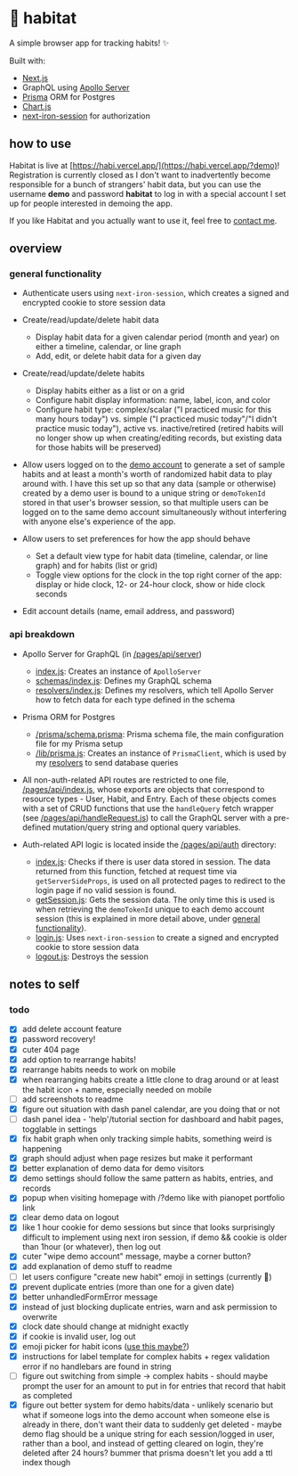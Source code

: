 # 🍊 habitat

A simple browser app for tracking habits! ✨

Built with:
- [Next.js](https://nextjs.org/)
- GraphQL using [Apollo Server](https://github.com/apollographql/apollo-server)
- [Prisma](http://prisma.io/) ORM for Postgres
- [Chart.js](https://www.chartjs.org/)
- [next-iron-session](https://github.com/vvo/next-iron-session) for authorization

## how to use

Habitat is live at [https://habi.vercel.app/](https://habi.vercel.app/?demo)! Registration is currently closed as I don't want to inadvertently become responsible for a bunch of strangers' habit data, but you can use the username **demo** and password **habitat** to log in with a special account I set up for people interested in demoing the app.

If you like Habitat and you actually want to use it, feel free to [contact me](mailto:contact@ngw.dev).

## overview

### general functionality

- Authenticate users using `next-iron-session`, which creates a signed and encrypted cookie to store session data

- Create/read/update/delete habit data
  * Display habit data for a given calendar period (month and year) on either a timeline, calendar, or line graph
  * Add, edit, or delete habit data for a given day
- Create/read/update/delete habits
  * Display habits either as a list or on a grid
  * Configure habit display information: name, label, icon, and color
  * Configure habit type: complex/scalar ("I practiced music for this many hours today") vs. simple ("I practiced music today"/"I didn't practice music today"), active vs. inactive/retired (retired habits will no longer show up when creating/editing records, but existing data for those habits will be preserved)
- Allow users logged on to the [demo account](#how-to-use) to generate a set of sample habits and at least a month's worth of randomized habit data to play around with. I have this set up so that any data (sample or otherwise) created by a demo user is bound to a unique string or `demoTokenId` stored in that user's browser session, so that multiple users can be logged on to the same demo account simultaneously without interfering with anyone else's experience of the app.
- Allow users to set preferences for how the app should behave
  * Set a default view type for habit data (timeline, calendar, or line graph) and for habits (list or grid)
  * Toggle view options for the clock in the top right corner of the app: display or hide clock, 12- or 24-hour clock, show or hide clock seconds
- Edit account details (name, email address, and password)

### api breakdown

- Apollo Server for GraphQL (in [/pages/api/server](/pages/api/server))
  * [index.js](/pages/api/server/index.js): Creates an instance of `ApolloServer`
  * [schemas/index.js](/pages/api/server/schemas/index.js): Defines my GraphQL schema
  * [resolvers/index.js](/pages/api/server/resolvers/index.js): Defines my resolvers, which tell Apollo Server how to fetch data for each type defined in the schema
- Prisma ORM for Postgres
  * [/prisma/schema.prisma](/prisma/schema.prisma): Prisma schema file, the main configuration file for my Prisma setup
  * [/lib/prisma.js](/lib/prisma.js): Creates an instance of `PrismaClient`, which is used by my [resolvers](/pages/api/server/resolvers/index.js) to send database queries

- All non-auth-related API routes are restricted to one file, [/pages/api/index.js](/pages/api/index.js), whose exports are objects that correspond to resource types - User, Habit, and Entry. Each of these objects comes with a set of CRUD functions that use the `handleQuery` fetch wrapper (see [/pages/api/handleRequest.js](/pages/api/handleRequest.js)) to call the GraphQL server with a pre-defined mutation/query string and optional query variables.

- Auth-related API logic is located inside the [/pages/api/auth](/pages/api/auth) directory:
  - [index.js](/pages/api/auth/index.js): Checks if there is user data stored in session. The data returned from this function, fetched at request time via `getServerSideProps`, is used on all protected pages to redirect to the login page if no valid session is found.
  - [getSession.js](/pages/api/auth/getSession.js): Gets the session data. The only time this is used is when retrieving the `demoTokenId` unique to each demo account session (this is explained in more detail above, under [general functionality](#general-functionality)).
  - [login.js](/pages/api/auth/login.js): Uses `next-iron-session` to create a signed and encrypted cookie to store session data
  - [logout.js](/pages/api/auth/logout.js): Destroys the session

## notes to self

### todo

- [x] add delete account feature
- [x] password recovery!
- [x] cuter 404 page
- [x] add option to rearrange habits!
- [x] rearrange habits needs to work on mobile
- [x] when rearranging habits create a little clone to drag around or at least the habit icon + name, especially needed on mobile
- [ ] add screenshots to readme
- [x] figure out situation with dash panel calendar, are you doing that or not
- [ ] dash panel idea - 'help'/tutorial section for dashboard and habit pages, togglable in settings
- [x] fix habit graph when only tracking simple habits, something weird is happening
- [x] graph should adjust when page resizes but make it performant
- [x] better explanation of demo data for demo visitors
- [x] demo settings should follow the same pattern as habits, entries, and records
- [x] popup when visiting homepage with /?demo like with pianopet portfolio link
- [x] clear demo data on logout
- [x] like 1 hour cookie for demo sessions but since that looks surprisingly difficult to implement using next iron session, if demo && cookie is older than 1hour (or whatever), then log out
- [x] cuter "wipe demo account" message, maybe a corner button?
- [x] add explanation of demo stuff to readme
- [ ] let users configure "create new habit" emoji in settings (currently 🐛)
- [x] prevent duplicate entries (more than one for a given date)
- [x] better unhandledFormError message
- [x] instead of just blocking duplicate entries, warn and ask permission to overwrite
- [x] clock date should change at midnight exactly
- [x] if cookie is invalid user, log out
- [x] emoji picker for habit icons ([use this maybe?](https://github.com/iamcal/emoji-data))
- [x] instructions for label template for complex habits + regex validation error if no handlebars are found in string
- [ ] figure out switching from simple -> complex habits - should maybe prompt the user for an amount to put in for entries that record that habit as completed
- [x] figure out better system for demo habits/data - unlikely scenario but what if someone logs into the demo account when someone else is already in there, don't want their data to suddenly get deleted - maybe demo flag should be a unique string for each session/logged in user, rather than a bool, and instead of getting cleared on login, they're deleted after 24 hours? bummer that prisma doesn't let you add a ttl index though